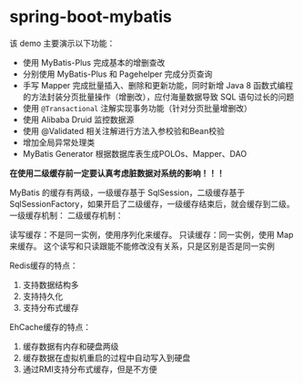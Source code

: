 # spring-boot-mybatis

该 demo 主要演示以下功能：

- 使用 MyBatis-Plus 完成基本的增删查改
- 分别使用 MyBatis-Plus 和 Pagehelper 完成分页查询
- 手写 Mapper 完成批量插入、删除和更新功能，同时新增 Java 8 函数式编程的方法封装分页批量操作（增删改），应付海量数据导致 SQL 语句过长的问题
- 使用 `@Transactional` 注解实现事务功能（针对分页批量增删改）
- 使用 Alibaba Druid 监控数据源
- 使用 @Validated 相关注解进行方法入参校验和Bean校验
- 增加全局异常处理类
- MyBatis Generator 根据数据库表生成POLOs、Mapper、DAO



**在使用二级缓存前一定要认真考虑脏数据对系统的影响！！！**

MyBatis 的缓存有两级，一级缓存基于 SqlSession，二级缓存基于 SqlSessionFactory，如果开启了二级缓存，一级缓存结束后，就会缓存到二级。
一级缓存机制：
二级缓存机制：


读写缓存：不是同一实例，使用序列化来缓存。
只读缓存：同一实例，使用 Map 来缓存。
这个读写和只读跟能不能修改没有关系，只是区别是否是同一实例

Redis缓存的特点：

1. 支持数据结构多
2. 支持持久化
3. 支持分布式缓存

EhCache缓存的特点：

1. 缓存数据有内存和硬盘两级
2. 缓存数据在虚拟机重启的过程中自动写入到硬盘
3. 通过RMI支持分布式缓存，但是不方便